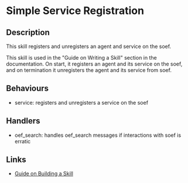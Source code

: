 # Simple Service Registration

## Description

This skill registers and unregisters an agent and service on the soef.

This skill is used in the "Guide on Writing a Skill" section in the documentation. On start, it registers an agent and its service on the soef, and on termination it unregisters the agent and its service from soef.

## Behaviours

* service: registers and unregisters a service on the soef 

## Handlers

* oef_search: handles oef_search messages if interactions with soef is erratic

## Links

* <a href="https://docs.fetch.ai/aea/skill-guide/" target="_blank">Guide on Building a Skill</a>